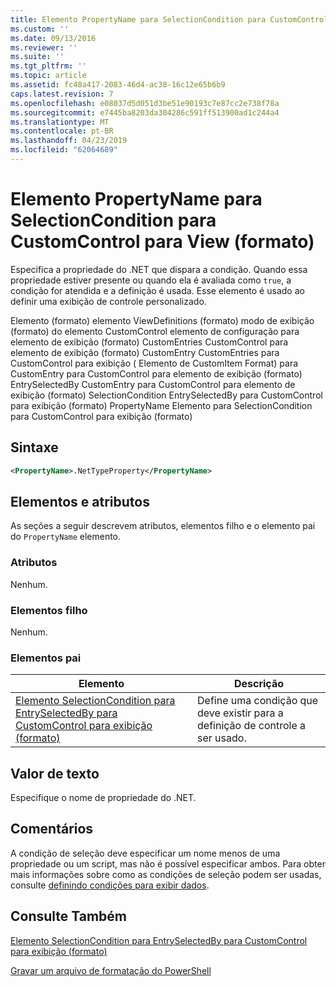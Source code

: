 ```yaml
---
title: Elemento PropertyName para SelectionCondition para CustomControl para exibição (formato) | Microsoft Docs
ms.custom: ''
ms.date: 09/13/2016
ms.reviewer: ''
ms.suite: ''
ms.tgt_pltfrm: ''
ms.topic: article
ms.assetid: fc48a417-2083-46d4-ac38-16c12e65b6b9
caps.latest.revision: 7
ms.openlocfilehash: e08037d5d051d3be51e90193c7e87cc2e738f78a
ms.sourcegitcommit: e7445ba8203da304286c591ff513900ad1c244a4
ms.translationtype: MT
ms.contentlocale: pt-BR
ms.lasthandoff: 04/23/2019
ms.locfileid: "62064689"
---
```

# <a name="propertyname-element-for-selectioncondition-for-customcontrol-for-view-format"></a>Elemento PropertyName para SelectionCondition para CustomControl para View (formato)

Especifica a propriedade do .NET que dispara a condição. Quando essa propriedade estiver presente ou quando ela é avaliada como `true`, a condição for atendida e a definição é usada. Esse elemento é usado ao definir uma exibição de controle personalizado.

Elemento (formato) elemento ViewDefinitions (formato) modo de exibição (formato) do elemento CustomControl elemento de configuração para elemento de exibição (formato) CustomEntries CustomControl para elemento de exibição (formato) CustomEntry CustomEntries para CustomControl para exibição ( Elemento de CustomItem Format) para CustomEntry para CustomControl para elemento de exibição (formato) EntrySelectedBy CustomEntry para CustomControl para elemento de exibição (formato) SelectionCondition EntrySelectedBy para CustomControl para exibição (formato) PropertyName Elemento para SelectionCondition para CustomControl para exibição (formato)

## <a name="syntax"></a>Sintaxe

```xml
<PropertyName>.NetTypeProperty</PropertyName>
```

## <a name="attributes-and-elements"></a>Elementos e atributos

As seções a seguir descrevem atributos, elementos filho e o elemento pai do `PropertyName` elemento.

### <a name="attributes"></a>Atributos

Nenhum.

### <a name="child-elements"></a>Elementos filho

Nenhum.

### <a name="parent-elements"></a>Elementos pai

|Elemento|Descrição|
|-------------|-----------------|
|[Elemento SelectionCondition para EntrySelectedBy para CustomControl para exibição (formato)](./selectioncondition-element-for-entryselectedby-for-customcontrol-format.md)|Define uma condição que deve existir para a definição de controle a ser usado.|

## <a name="text-value"></a>Valor de texto

Especifique o nome de propriedade do .NET.

## <a name="remarks"></a>Comentários

A condição de seleção deve especificar um nome menos de uma propriedade ou um script, mas não é possível especificar ambos. Para obter mais informações sobre como as condições de seleção podem ser usadas, consulte [definindo condições para exibir dados](./defining-conditions-for-displaying-data.md).

## <a name="see-also"></a>Consulte Também

[Elemento SelectionCondition para EntrySelectedBy para CustomControl para exibição (formato)](./selectioncondition-element-for-entryselectedby-for-customcontrol-format.md)

[Gravar um arquivo de formatação do PowerShell](./writing-a-powershell-formatting-file.md)
